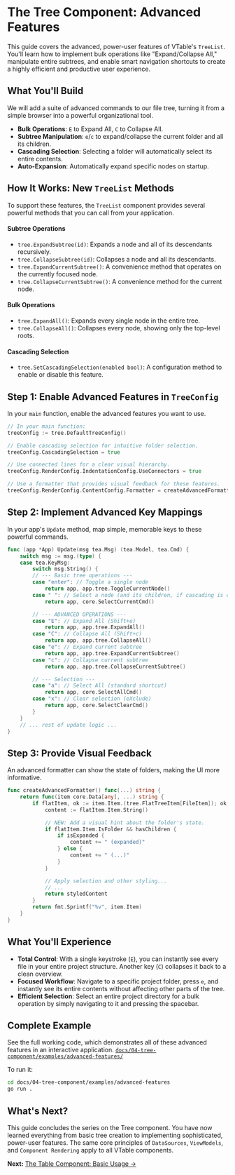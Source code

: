 # The Tree Component: Advanced Features

This guide covers the advanced, power-user features of VTable's `TreeList`. You'll learn how to implement bulk operations like "Expand/Collapse All," manipulate entire subtrees, and enable smart navigation shortcuts to create a highly efficient and productive user experience.

## What You'll Build

We will add a suite of advanced commands to our file tree, turning it from a simple browser into a powerful organizational tool.

-   **Bulk Operations**: `E` to Expand All, `C` to Collapse All.
-   **Subtree Manipulation**: `e`/`c` to expand/collapse the current folder and all its children.
-   **Cascading Selection**: Selecting a folder will automatically select its entire contents.
-   **Auto-Expansion**: Automatically expand specific nodes on startup.

## How It Works: New `TreeList` Methods

To support these features, the `TreeList` component provides several powerful methods that you can call from your application.

#### Subtree Operations
-   `tree.ExpandSubtree(id)`: Expands a node and all of its descendants recursively.
-   `tree.CollapseSubtree(id)`: Collapses a node and all its descendants.
-   `tree.ExpandCurrentSubtree()`: A convenience method that operates on the currently focused node.
-   `tree.CollapseCurrentSubtree()`: A convenience method for the current node.

#### Bulk Operations
-   `tree.ExpandAll()`: Expands every single node in the entire tree.
-   `tree.CollapseAll()`: Collapses every node, showing only the top-level roots.

#### Cascading Selection
-   `tree.SetCascadingSelection(enabled bool)`: A configuration method to enable or disable this feature.

## Step 1: Enable Advanced Features in `TreeConfig`

In your `main` function, enable the advanced features you want to use.

```go
// In your main function:
treeConfig := tree.DefaultTreeConfig()

// Enable cascading selection for intuitive folder selection.
treeConfig.CascadingSelection = true

// Use connected lines for a clear visual hierarchy.
treeConfig.RenderConfig.IndentationConfig.UseConnectors = true

// Use a formatter that provides visual feedback for these features.
treeConfig.RenderConfig.ContentConfig.Formatter = createAdvancedFormatter()
```

## Step 2: Implement Advanced Key Mappings

In your app's `Update` method, map simple, memorable keys to these powerful commands.

```go
func (app *App) Update(msg tea.Msg) (tea.Model, tea.Cmd) {
	switch msg := msg.(type) {
	case tea.KeyMsg:
		switch msg.String() {
		// --- Basic tree operations ---
		case "enter": // Toggle a single node
			return app, app.tree.ToggleCurrentNode()
		case " ": // Select a node (and its children, if cascading is on)
			return app, core.SelectCurrentCmd()

		// --- ADVANCED OPERATIONS ---
		case "E": // Expand All (Shift+e)
			return app, app.tree.ExpandAll()
		case "C": // Collapse All (Shift+c)
			return app, app.tree.CollapseAll()
		case "e": // Expand current subtree
			return app, app.tree.ExpandCurrentSubtree()
		case "c": // Collapse current subtree
			return app, app.tree.CollapseCurrentSubtree()

		// --- Selection ---
		case "a": // Select All (standard shortcut)
			return app, core.SelectAllCmd()
		case "x": // Clear selection (eXclude)
			return app, core.SelectClearCmd()
		}
	}
	// ... rest of update logic ...
}
```

## Step 3: Provide Visual Feedback

An advanced formatter can show the state of folders, making the UI more informative.

```go
func createAdvancedFormatter() func(...) string {
	return func(item core.Data[any], ...) string {
		if flatItem, ok := item.Item.(tree.FlatTreeItem[FileItem]); ok {
			content := flatItem.Item.String()

			// NEW: Add a visual hint about the folder's state.
			if flatItem.Item.IsFolder && hasChildren {
				if isExpanded {
					content += " (expanded)"
				} else {
					content += " (...)"
				}
			}

			// Apply selection and other styling...
			// ...
			return styledContent
		}
		return fmt.Sprintf("%v", item.Item)
	}
}
```

## What You'll Experience

-   **Total Control**: With a single keystroke (`E`), you can instantly see every file in your entire project structure. Another key (`C`) collapses it back to a clean overview.
-   **Focused Workflow**: Navigate to a specific project folder, press `e`, and instantly see its entire contents without affecting other parts of the tree.
-   **Efficient Selection**: Select an entire project directory for a bulk operation by simply navigating to it and pressing the spacebar.

## Complete Example

See the full working code, which demonstrates all of these advanced features in an interactive application.
[`docs/04-tree-component/examples/advanced-features/`](examples/advanced-features/)

To run it:
```bash
cd docs/04-tree-component/examples/advanced-features
go run .
```

## What's Next?

This guide concludes the series on the Tree component. You have now learned everything from basic tree creation to implementing sophisticated, power-user features. The same core principles of `DataSources`, `ViewModels`, and `Component Rendering` apply to all VTable components.

**Next:** [The Table Component: Basic Usage →](../05-table-component/01-basic-table.md) 